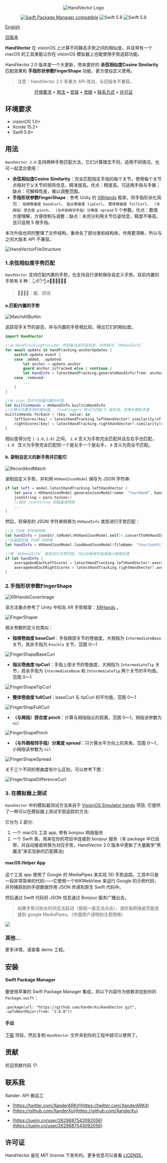 <p align="center">
    <img src="Resources/HandVectorLogo.png" alt="HandVector Logo" title="HandVector" />
</p>
<p align="center">
  <a href="https://github.com/apple/swift-package-manager"><img alt="Swift Package Manager compatible" src="https://img.shields.io/badge/SPM-%E2%9C%93-brightgreen.svg?style=flat"/></a>
  <img src="https://img.shields.io/badge/Swift-5.9+-orange.svg" alt="Swift 5.9" />
  <img src="https://img.shields.io/badge/Platforms-visionOS-brightgreen?style=flat-square" alt="Swift 5.9" />
</p>

[English](./README.md)

[旧版本](./READMEv1/README_CN.md)

**HandVector** 在 visionOS 上计算不同静态手势之间的相似度，并且带有一个 macOS 的工具类能让你在 visionOS 模拟器上也能使用手势追踪功能。

HandVector 2.0 版本是一个大更新，带来更好的 **余弦相似度Cosine Similarity** 匹配效果和 **手指形状参数FingerShape** 功能，更方便自定义使用。

> 注意：HandVector 2.0 有重大 API 改动，与旧版本不兼容。

<p align="center">
    <a href="#requirements">环境要求</a> • <a href="#usage">用法</a> • <a href="#installation">安装</a> • <a href="#contribution">贡献</a> • <a href="#contact">联系方式</a> • <a href="#license-mit">许可证</a>
</p>


## 环境要求

- visionOS 1.0+
- Xcode 15.2+
- Swift 5.9+

## 用法

`HandVector 2.0` 支持两种手势匹配方法，它们计算理念不同，适用不同情况，也可一起混合使用：

* **余弦相似度Cosine Similarity**：完全匹配指定手指的每个关节，使用每个关节点相对于父关节的矩阵信息，精准度高。优点：精度高，可适用手指与手腕；缺点：可解释性差，难以调整范围。
* **手指形状参数FingerShape**：参考 Unity 的 [XRHands](https://docs.unity3d.com/Packages/com.unity.xr.hands@1.5/manual/index.html) 框架，将手指形状化简为： `指根卷曲度 baseCurl`、 `指尖卷曲度 tipCurl`、 `整体卷曲度 fullCurl`、 `（与拇指）捏合度 pinch`、 `（与外侧相邻手指）分离度 spread` 5 个参数。优点：数值方便理解，方便控制与调整；缺点：未充分利用关节位姿信息，精度不够高，且只适用 5 根手指。

本次升级也同时整理了文件结构，重命名了部分类和结构体，作用更清晰，所以与之间大版本 API 不兼容。

![HandVectorFileStructure](./Resources/HandVectorFileStructure.png)

### 1.余弦相似度手势匹配

`HandVector` 支持匹配内置的手势，也支持自行录制保存自定义手势。目前内置的手势有 8 种：👆✌️✋👌✊🤘🤙🫱🏿‍🫲🏻

> 🫱🏿‍🫲🏻：握、抓住

#### a.匹配内置的手势

![MatchAllBuiltin](./Resources/MatchAllBuiltin.gif)

追踪双手关节的姿态，并与内置的手势相比较，得出它们的相似度。

```swift
import HandVector

//从 HandTrackingProvider 中获取当前手部信息，并转换为 `HVHandInfo`
for await update in handTracking.anchorUpdates {
    switch update.event {
    case .added, .updated:
        let anchor = update.anchor
        guard anchor.isTracked else { continue }
        let handInfo = latestHandTracking.generateHandInfo(from: anchor)
    case .removed:
        ...
    }
}

//从 json 文件中加载内置的手势
let builtinHands = HVHandInfo.builtinHandInfo
//计算与内置手势的相似度,`.fiveFingers`表示只匹配 5 根手指，忽略手腕和手掌
builtinHands.forEach { (key, value) in
    leftScores[key] = latestHandTracking.leftHandVector?.similarity(of: .fiveFingers, to: value)
    rightScores[key] = latestHandTracking.rightHandVector?.similarity(of: .fiveFingers, to: value)
}
```

相似度得分在 `[-1.0,1.0]` 之间， `1.0` 含义为手势完全匹配并且左右手也匹配， `-1.0 ` 含义为手势完全匹配但一个是左手一个是右手， `0` 含义为完全不匹配。

#### b. 录制自定义的新手势并匹配它

![RecordAndMatch](./Resources/RecordAndMatch.gif)

录制自定义手势，并利用 `HVHandJsonModel` 保存为 JSON 字符串:

```swift
if let left = model.latestHandTracking.leftHandVector {
    let para = HVHandJsonModel.generateJsonModel(name: "YourHand", handVector: left)
    jsonString = para.toJson()
    //保存 jsonString 到磁盘或网络
    ...
}
```

然后，将保存的 JSON 字符串转换为 `HVHandInfo` 类型进行手势匹配：

```swift
//从 JSON 字符串转换
let handInfo = jsonStr.toModel(HVHandJsonModel.self)!.convertToHVHandInfo()
//从磁盘加载 JSON 并转换
let handInfo = HVHandJsonModel.loadHandJsonModel(fileName: "YourJsonFileName")!.convertToHVHandInfo()

//用 `HVHandInfo` 类型进行手势匹配，可以将每根手指单独计算相似度
if let handInfo {
    averageAndEachLeftScores = latestHandTracking.leftHandVector?.averageAndEachSimilarities(of: .fiveFingers, to: recordHand)
    averageAndEachRightScores = latestHandTracking.rightHandVector?.averageAndEachSimilarities(of: .fiveFingers, to: recordHand)
}

```

### 2.手指形状参数FingerShape

![XRHandsCoverImage](./Resources//UntityXRHandsCoverImage.png)

该方法重点参考了 Unity 中知名 XR 手势框架：[XRHands](https://docs.unity3d.com/Packages/com.unity.xr.hands@1.5/manual/index.html) 。

![FingerShaper](./Resources/FingerShaper.gif)

相关参数的定义也类似：

*  **指根卷曲度 baseCurl**：手指根部关节的卷曲度，大拇指为 `IntermediateBase` 关节，其余手指为 `Knuckle` 关节，范围 0～1

![FingerShapeBaseCurl](./Resources/FingerShapeBaseCurl.png)

*  **指尖卷曲度 tipCurl**：手指上部关节的卷曲度，大拇指为 `IntermediateTip` 关节，其余手指为 `IntermediateBase` 和 `IntermediateTip` 两个关节的平均值，范围 0～1

![FingerShapeTipCurl](./Resources/FingerShapeTipCurl.png)

* **整体卷曲度 fullCurl**：baseCurl 与 tipCurl 的平均值，范围 0～1

![FingerShapFullCurl](./Resources/FingerShapFullCurl.png)

* **（与拇指）捏合度 pinch**：计算与拇指指尖的距离，范围 0～1，拇指该参数为 `nil`

![FingerShapePinch](./Resources/FingerShapePinch.png)

* **（与外侧相邻手指）分离度 spread**：只计算水平方向上的夹角，范围 0～1，小拇指该参数为 `nil`

![FingerShapeSpread](./Resources/FingerShapeSpread.png)

关于三个不同的卷曲度有什么区别，可以参考下图：

![FingerShapeDifferenceCurl](./Resources/FingerShapeDifferenceCurl.png)

### 3. 在模拟器上测试

`HandVector` 中的模拟器测试方法来自于  [VisionOS Simulator hands](https://github.com/BenLumenDigital/VisionOS-SimHands) 项目,  它提供了一种可以在模拟器上测试手部追踪的方法:

它分为 2 部分:

1. 一个 macOS 工具 app, 带有 bonjour 网络服务
2. 一个 Swift 类，用来在你的项目中连接到 bonjour 服务（本 package 中已自带，并自动接收转换为对应手势，HandVector 2.0 版本中更新了大量数学“黑魔法”来实现新的匹配算法)

#### macOS Helper App

这个工具 app 使用了 Google 的 MediaPipes 来实现 3D 手势追踪。工具中只是一段非常简单的代码——它使用一个WKWebView 来运行 Google 的示例代码，并将捕获到的手部数据作用 JSON 传递到原生 Swift 代码中。

然后通过 Swift 代码将 JSON 信息通过 Bonjour 服务广播出去。

> 如果手势识别长时间无法启动（按钮一直无法点击），请检查网络是否能连接到 google MediaPipes。（中国用户请特别注意网络）

![](./Resources/handVectorTest.gif)

### 其他...

更多详情，请查看 demo 工程。



## 安装

#### Swift Package Manager

要使用苹果的 Swift Package Manager 集成，将以下内容作为依赖添加到你的 `Package.swift`：

```
.package(url: "https://github.com/XanderXu/HandVector.git", .upToNextMajor(from: "2.0.0"))
```

#### 手动

[下载](https://github.com/XanderXu/HandVector/archive/master.zip) 项目，然后复制 `HandVector` 文件夹到你的工程中就可以使用了。

## 贡献

欢迎贡献代码 *♡*.

## 联系我

Xander: API 搬运工

* [https://twitter.com/XanderARKit](https://twitter.com/XanderARKit)
* [https://github.com/XanderXu](https://github.com/XanderXu)

 - [https://juejin.cn/user/2629687543092056](https://juejin.cn/user/2629687543092056)

   

## 许可证

HandVector 是在 MIT license 下发布的。更多信息可以查看 [LICENSE](./LICENSE)。
